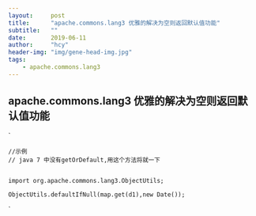 ```yaml
---
layout:     post
title:      "apache.commons.lang3 优雅的解决为空则返回默认值功能"
subtitle:   ""
date:       2019-06-11
author:     "hcy"
header-img: "img/gene-head-img.jpg"
tags:
    - apache.commons.lang3
---
```



## apache.commons.lang3 优雅的解决为空则返回默认值功能



`

	//示例
	// java 7 中没有getOrDefault,用这个方法将就一下


	import org.apache.commons.lang3.ObjectUtils;
	
	ObjectUtils.defaultIfNull(map.get(d1),new Date());



`